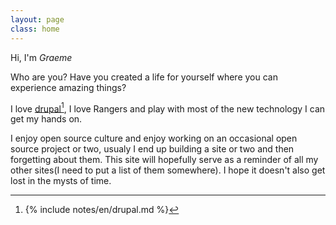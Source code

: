 ```yaml
---
layout: page
class: home
---
```


Hi, I'm *Graeme*

Who are you?
Have you created a life for yourself where you can experience amazing things?

I love <a rel="footnote" href="#fn:1">drupal</a>[^1],
I love Rangers and play with most of the new technology I can get my hands on.

I enjoy open source culture and enjoy  working on an occasional open source project or two, usualy I end up building a site or two and then forgetting about them. This site will hopefully serve as a reminder of all my other sites(I need to put a list of them somewhere). I hope it doesn't also get lost in the mysts of time.

[^1]: {% include notes/en/drupal.md %}
[^2]: {% include notes/en/elim.md %}